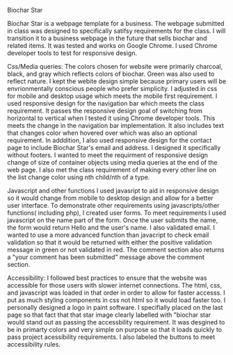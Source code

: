Biochar Star

Biochar Star is a webpage template for a business.  The webpage submitted in class was designed to specifically satifsy requirements for the class.  I will  transition it to a business webpage in the future that sells biochar and related items. It was tested and works on Google Chrome. I used Chrome developer tools to test for responsive design.    

Css/Media queries: 
The colors chosen for website were primarily charcoal, black, and gray which reflects colors of biochar.  Green was also used to reflect nature.  I kept the webite design simple because primary users will be envrionmentally conscious people who prefer simplicity. I adjusted in css for mobile and desktop usage which meets the mobile first requirement. I used responsive design for the navigation bar which meets the class requirement.  It passes the responsive design goal of switching from horizontal to vertical when I tested it using Chrome developer tools. This meets the change in the navigation bar implementation.  It also  includes text that changes color when hovered over which was also an optional requirement. In adddition, I  also used responsive design for the contact page to include  Biochar Star's email and address. I designed it specifically without footers.  I wanted to meet the requirment of responsive design change of size of container objects using media queries at the end of the web page.   I also met the class requirement of making every other line on the list change color using nth child/nth of a type.  	    


Javascript and other functions
  I used javasript to aid in responsive design so it would change from mobile to desktop design  and allow for a better user interface. To demonstrate other requirements using javascripts/other functions( including php), I created user forms.  To meet requirements I used javascript on the name part of the form.  Once the user submits the name, the form would return Hello and the user's name.   I also validated email. I wanted to use a more advanced function than javacript to  check email validation so that it would be returned with either the positive validation message in green or not validated in red.  The comment section also returns a "your comment has been submitted" message above the comment section. 

  

Accessibility:  I followed best practices to ensure that the website was accessible for those users with slower internet connections. The html, css, and javascript was loaded in that order in order to allow for faster accesss.  I put as much styling components in css not html so it would load faster too.   I  personally designed a logo in  paint software.  I specifially placed on the last page so that fact that that star image clearly labelled with "biochar star would stand out as passing the accessbility requirement.  It was  desgined to be in primarty colors and very simple on purpose  so that it loads quickly to pass project acessibility requirements.  I also  labeled the  buttons to meet accessibility rules.    

